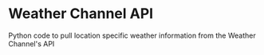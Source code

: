# Weather Channel API

Python code to pull location specific weather information from the Weather Channel's API
